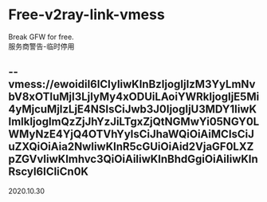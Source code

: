 # Free-v2ray-link-vmess
Break GFW for free.  
服务商警告-临时停用  

--vmess://ewoidiI6ICIyIiwKInBzIjogIjIzM3YyLmNvbV8xOTIuMjI3LjIyMy4xODUiLAoiYWRkIjogIjE5Mi4yMjcuMjIzLjE4NSIsCiJwb3J0IjogIjU3MDY1IiwKImlkIjogImQzZjJhYzJiLTgxZjQtNGMwYi05NGY0LWMyNzE4YjQ4OTVhYyIsCiJhaWQiOiAiMCIsCiJuZXQiOiAia2NwIiwKInR5cGUiOiAid2VjaGF0LXZpZGVvIiwKImhvc3QiOiAiIiwKInBhdGgiOiAiIiwKInRscyI6ICIiCn0K
--
2020.10.30
